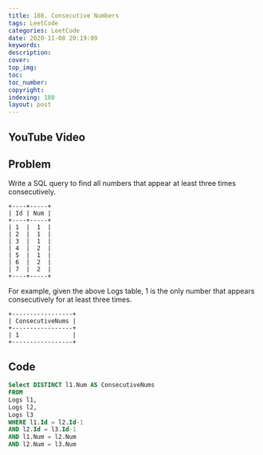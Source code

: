 ```yaml
---
title: 180. Consecutive Numbers
tags: LeetCode
categories: LeetCode
date: 2020-11-08 20:19:09
keywords:
description:
cover:
top_img:
toc:
toc_number:
copyright:
indexing: 180
layout: post
---
```


## YouTube Video

## Problem

Write a SQL query to find all numbers that appear at least three times consecutively.

```
+----+-----+
| Id | Num |
+----+-----+
| 1  |  1  |
| 2  |  1  |
| 3  |  1  |
| 4  |  2  |
| 5  |  1  |
| 6  |  2  |
| 7  |  2  |
+----+-----+
```

For example, given the above Logs table, 1 is the only number that appears consecutively for at least three times.

```
+-----------------+
| ConsecutiveNums |
+-----------------+
| 1               |
+-----------------+
```

## Code

```sql
Select DISTINCT l1.Num AS ConsecutiveNums
FROM
Logs l1,
Logs l2,
Logs l3
WHERE l1.Id = l2.Id-1
AND l2.Id = l3.Id-1
AND l1.Num = l2.Num
AND l2.Num = l3.Num
```
